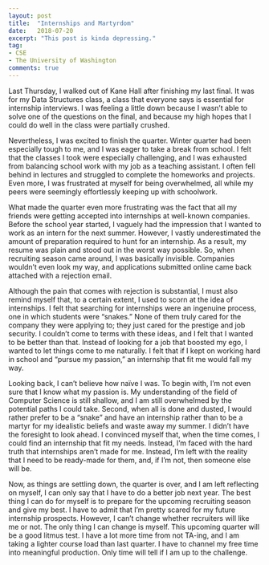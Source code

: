 ```yaml
---
layout: post
title:  "Internships and Martyrdom"
date:   2018-07-20
excerpt: "This post is kinda depressing."
tag:
- CSE
- The University of Washington
comments: true
---
```


Last Thursday, I walked out of Kane Hall after finishing my last final. It was for my Data Structures class, a class that everyone says is essential for internship interviews. I was feeling a little down because I wasn’t able to solve one of the questions on the final, and because my high hopes that I could do well in the class were partially crushed.

Nevertheless, I was excited to finish the quarter. Winter quarter had been especially tough to me, and I was eager to take a break from school. I felt that the classes I took were especially challenging, and I was exhausted from balancing school work with my job as a teaching assistant. I often fell behind in lectures and struggled to complete the homeworks and projects. Even more, I was frustrated at myself for being overwhelmed, all while my peers were seemingly effortlessly keeping up with schoolwork. 

What made the quarter even more frustrating was the fact that all my friends were getting accepted into internships at well-known companies. Before the school year started, I vaguely had the impression that I wanted to work as an intern for the next summer. However, I vastly underestimated the amount of preparation required to hunt for an internship. As a result, my resume was plain and stood out in the worst way possible. So, when recruiting season came around, I was basically invisible. Companies wouldn’t even look my way, and applications submitted online came back attached with a rejection email.

Although the pain that comes with rejection is substantial, I must also remind myself that, to a certain extent, I used to scorn at the idea of internships. I felt that searching for internships were an ingenuine process, one in which students were “snakes.” None of them truly cared for the company they were applying to; they just cared for the prestige and job security. I couldn’t come to terms with these ideas, and I felt that I wanted to be better than that. Instead of looking for a job that boosted my ego, I wanted to let things come to me naturally. I felt that if I kept on working hard in school and “pursue my passion,” an internship that fit me would fall my way. 

Looking back, I can’t believe how naïve I was. To begin with, I’m not even sure that I know what my passion is. My understanding of the field of Computer Science is still shallow, and I am still overwhelmed by the potential paths I could take. Second, when all is done and dusted, I would rather prefer to be a “snake” and have an internship rather than to be a martyr for my idealistic beliefs and waste away my summer. I didn’t have the foresight to look ahead. I convinced myself that, when the time comes, I could find an internship that fit my needs. Instead, I’m faced with the hard truth that internships aren’t made for me. Instead, I’m left with the reality that I need to be ready-made for them, and, if I’m not, then someone else will be.

Now, as things are settling down, the quarter is over, and I am left reflecting on myself, I can only say that I have to do a better job next year. The best thing I can do for myself is to prepare for the upcoming recruiting season and give my best. I have to admit that I’m pretty scared for my future internship prospects. However, I can’t change whether recruiters will like me or not. The only thing I can change is myself. This upcoming quarter will be a good litmus test. I have a lot more time from not TA-ing, and I am taking a lighter course load than last quarter. I have to channel my free time into meaningful production. Only time will tell if I am up to the challenge. 
